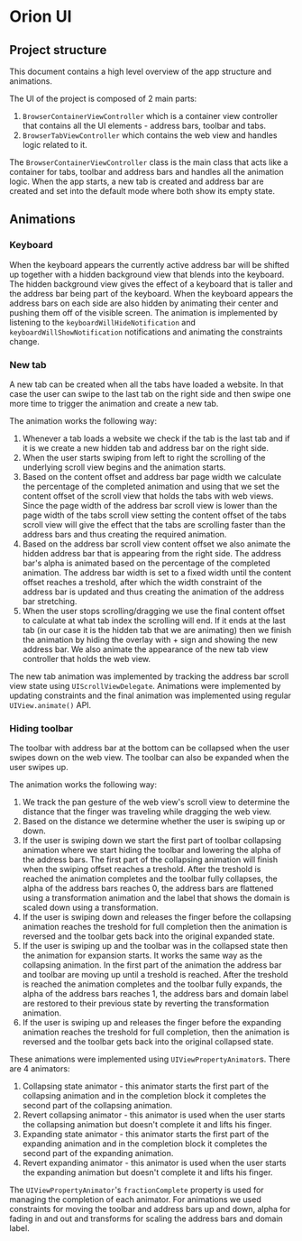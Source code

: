 # Orion UI
## Project structure

This document contains a high level overview of the app structure and animations.

The UI of the project is composed of 2 main parts:
1. `BrowserContainerViewController` which is a container view controller that contains all the UI elements - address bars, toolbar and tabs.
2. `BrowserTabViewController` which contains the web view and handles logic related to it.

The `BrowserContainerViewController` class is the main class that acts like a container for tabs, toolbar and address bars and handles all the animation logic.
When the app starts, a new tab is created and address bar are created and set into the default mode where both show its empty state.

## Animations
### Keyboard

When the keyboard appears the currently active address bar will be shifted up together with a hidden background view that blends into the keyboard. The hidden background view gives the effect of a keyboard that is taller and the address bar being part of the keyboard. When the keyboard appears the address bars on each side are also hidden by animating their center and pushing them off of the visible screen.
The animation is implemented by listening to the `keyboardWillHideNotification` and `keyboardWillShowNotification` notifications and animating the constraints change.

### New tab

A new tab can be created when all the tabs have loaded a website. In that case the user can swipe to the last tab on the right side and then swipe one more time
to trigger the animation and create a new tab.

The animation works the following way:

1. Whenever a tab loads a website we check if the tab is the last tab and if it is we create a new hidden tab and address bar on the right side.
2. When the user starts swiping from left to right the scrolling of the underlying scroll view begins and the animation starts.
3. Based on the content offset and address bar page width we calculate the percentage of the completed animation and using that we set the content offset of the scroll view that holds the tabs with web views. Since the page width of the address bar scroll view is lower than the page width of the tabs scroll view setting the content offset of the tabs scroll view will give the effect that the tabs are scrolling faster than the address bars and thus creating the required animation.
4. Based on the address bar scroll view content offset we also animate the hidden address bar that is appearing from the right side. The address bar's alpha is animated based on the percentage of the completed animation. The address bar width is set to a fixed width until the content offset reaches a treshold, after which the width constraint of the address bar is updated and thus creating the animation of the address bar stretching.
5. When the user stops scrolling/dragging we use the final content offset to calculate at what tab index the scrolling will end. If it ends at the last tab (in our case it is the hidden tab that we are animating) then we finish the animation by hiding the overlay with + sign and showing the new address bar. We also animate the appearance of the new tab view controller that holds the web view.

The new tab animation was implemented by tracking the address bar scroll view state using `UIScrollViewDelegate`. Animations were implemented by updating constraints and the final animation was implemented using regular `UIView.animate()` API. 

### Hiding toolbar

The toolbar with address bar at the bottom can be collapsed when the user swipes down on the web view. The toolbar can also be expanded when the user swipes up. 

The animation works the following way:

1. We track the pan gesture of the web view's scroll view to determine the distance that the finger was traveling while dragging the web view.
2. Based on the distance we determine whether the user is swiping up or down. 
3. If the user is swiping down we start the first part of toolbar collapsing animation where we start hiding the toolbar and lowering the alpha of the address bars. The first part of the collapsing animation will finish when the swiping offset reaches a treshold. After the treshold is reached the animation completes and the toolbar fully collapses, the alpha of the address bars reaches 0, the address bars are flattened using a transformation animation and the label that shows the domain is scaled down using a transformation.
4. If the user is swiping down and releases the finger before the collapsing animation reaches the treshold for full completion then the animation is reversed and the toolbar gets back into the original expanded state.
5. If the user is swiping up and the toolbar was in the collapsed state then the animation for expansion starts. It works the same way as the collapsing animation. In the first part of the animation the address bar and toolbar are moving up until a treshold is reached. After the treshold is reached the animation completes and the toolbar fully expands, the alpha of the address bars reaches 1, the address bars and domain label are restored to their previous state by reverting the transformation animation.
6. If the user is swiping up and releases the finger before the expanding animation reaches the treshold for full completion, then the animation is reversed and the toolbar gets back into the original collapsed state.

These animations were implemented using `UIViewPropertyAnimator`s. There are 4 animators:
1. Collapsing state animator - this animator starts the first part of the collapsing animation and in the completion block it completes the second part of the collapsing animation.
2. Revert collapsing animator - this animator is used when the user starts the collapsing animation but doesn't complete it and lifts his finger.
3. Expanding state animator - this animator starts the first part of the expanding animation and in the completion block it completes the second part of the expanding animation.
4. Revert expanding animator - this animator is used when the user starts the expanding animation but doesn't complete it and lifts his finger.

The `UIViewPropertyAnimator`'s `fractionComplete` property is used for managing the completion of each animator.
For animations we used constraints for moving the toolbar and address bars up and down, alpha for fading in and out and transforms for scaling the address bars and domain label.

